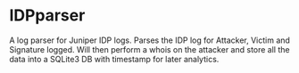 # IDPparser
A log parser for Juniper IDP logs. Parses the IDP log for Attacker, Victim and Signature logged. Will then perform a whois on the attacker and store all the data into a SQLite3 DB with timestamp for later analytics.
